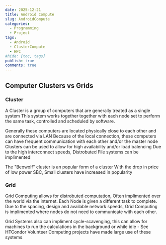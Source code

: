 ```yaml
---
date: 2025-12-21
title: Android Compute
slug: AndroidCompute
categories:
  - Programming
  - Project
tags:
  - Android
  - ClusterCompute
  - HPC
#hide: [toc, tags]
publish: true
comments: true
---
```




<!-- more -->

## Computer Clusters vs Grids
### Cluster
A Cluster is a group of computers that are generally treated as a single system
This system works together together with each node set to perform the same task, controlled and scheduled by software. 



Generally these computers are located physically close to each other and are connected via LAN
Because of the local connection, these computers can have frequent communication with each other and/or the master node
Clusters can be used to allow for high availability and/or load balencing
Due to the high interconnect speeds, Distrobuted File systems can be implimented

The "Beowolf" cluster is an popular form of a cluster
With the drop in price of low power SBC, Small clusters have increased in popularity

### Grid
Grid Computing allows for distrobuted computation, Often implimented over the world via the internet.
Each Node is given a different task to complete.
Due to the spacing, design and available network speeds, Grid Computing is implimented where nodes do not need to communicate with each other.

Grid Systems also can impliment cycle-scavenging, this can allow for machines to run the calculations in the background or while idle - See HTCondor
Volunteer Computing projects have made large use of these systems